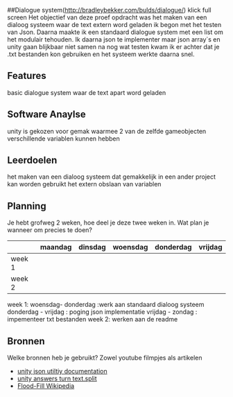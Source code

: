##Dialogue system(http://bradleybekker.com/bulds/dialogue/)
klick full screen
Het objectief van deze proef opdracht was het maken van een dialoog systeem waar de text extern word geladen ik begon met het testen van Json. Daarna maakte ik een standaard dialogue system met een list om het modulair tehouden. Ik daarna json te implementer maar json array`s en unity gaan blijkbaar niet samen na nog wat testen kwam ik er achter dat je .txt bestanden kon gebruiken en het systeem werkte daarna snel. 

## Features
basic dialogue system waar de text apart word geladen 

## Software Anaylse 
unity is gekozen voor gemak waarmee 2 van de zelfde gameobjecten verschillende variablen kunnen hebben
## Leerdoelen
het maken van een dialoog systeem dat gemakkelijk in een ander project kan worden gebruikt
het extern obslaan van variablen

## Planning 
Je hebt grofweg 2 weken, hoe deel je deze twee weken in. Wat plan je wanneer om precies te doen?

| | maandag | dinsdag | woensdag | donderdag | vrijdag |
| --- | --- | --- | --- | --- | --- |
|week 1 |
|week 2 |

week 1: 
woensdag- donderdag :werk aan standaard dialoog systeem
donderdag - vrijdag : poging json implementatie
vrijdag - zondag : impementeer txt bestanden 
week 2:
werken aan de readme



## Bronnen
Welke bronnen heb je gebruikt? Zowel youtube filmpjes als artikelen

- [unity json utiltiy documentation](https://docs.unity3d.com/ScriptReference/JsonUtility.html)
- [unity answers turn text.split](https://answers.unity.com/questions/577256/split-textasset-into-list.html)
- [Flood-Fill Wikipedia](link)
